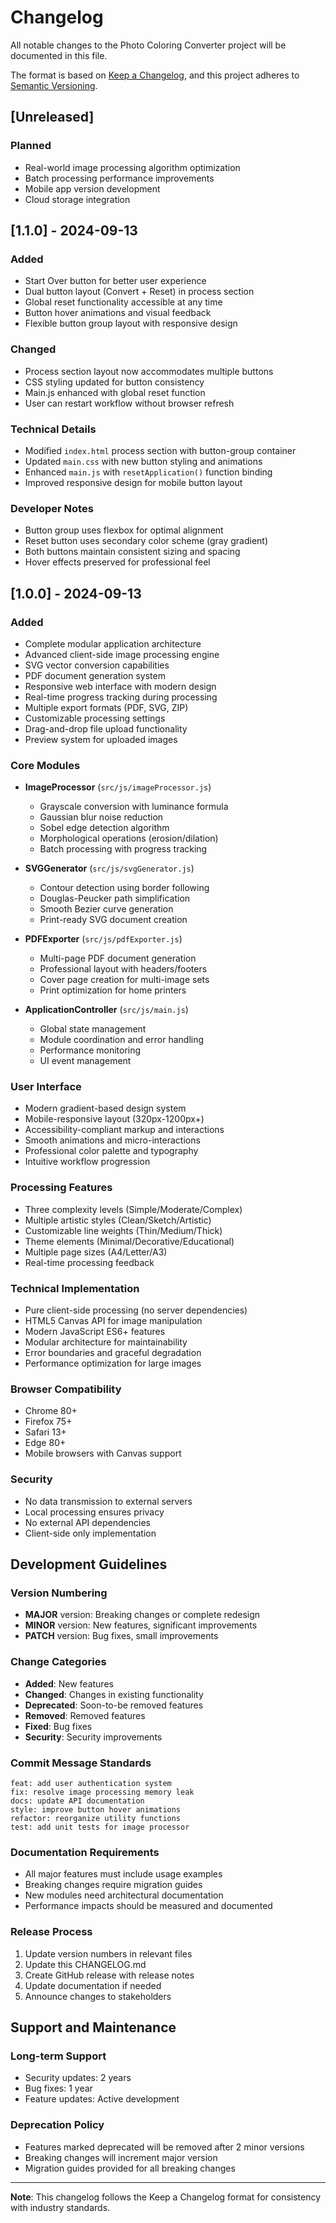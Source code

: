 # Changelog

All notable changes to the Photo Coloring Converter project will be documented in this file.

The format is based on [Keep a Changelog](https://keepachangelog.com/en/1.0.0/),
and this project adheres to [Semantic Versioning](https://semver.org/spec/v2.0.0.html).

## [Unreleased]

### Planned
- Real-world image processing algorithm optimization
- Batch processing performance improvements
- Mobile app version development
- Cloud storage integration

## [1.1.0] - 2024-09-13

### Added
- Start Over button for better user experience
- Dual button layout (Convert + Reset) in process section
- Global reset functionality accessible at any time
- Button hover animations and visual feedback
- Flexible button group layout with responsive design

### Changed
- Process section layout now accommodates multiple buttons
- CSS styling updated for button consistency
- Main.js enhanced with global reset function
- User can restart workflow without browser refresh

### Technical Details
- Modified `index.html` process section with button-group container
- Updated `main.css` with new button styling and animations
- Enhanced `main.js` with `resetApplication()` function binding
- Improved responsive design for mobile button layout

### Developer Notes
- Button group uses flexbox for optimal alignment
- Reset button uses secondary color scheme (gray gradient)
- Both buttons maintain consistent sizing and spacing
- Hover effects preserved for professional feel

## [1.0.0] - 2024-09-13

### Added
- Complete modular application architecture
- Advanced client-side image processing engine
- SVG vector conversion capabilities
- PDF document generation system
- Responsive web interface with modern design
- Real-time progress tracking during processing
- Multiple export formats (PDF, SVG, ZIP)
- Customizable processing settings
- Drag-and-drop file upload functionality
- Preview system for uploaded images

### Core Modules
- **ImageProcessor** (`src/js/imageProcessor.js`)
  - Grayscale conversion with luminance formula
  - Gaussian blur noise reduction
  - Sobel edge detection algorithm
  - Morphological operations (erosion/dilation)
  - Batch processing with progress tracking
  
- **SVGGenerator** (`src/js/svgGenerator.js`)
  - Contour detection using border following
  - Douglas-Peucker path simplification
  - Smooth Bezier curve generation
  - Print-ready SVG document creation
  
- **PDFExporter** (`src/js/pdfExporter.js`)
  - Multi-page PDF document generation
  - Professional layout with headers/footers
  - Cover page creation for multi-image sets
  - Print optimization for home printers
  
- **ApplicationController** (`src/js/main.js`)
  - Global state management
  - Module coordination and error handling
  - Performance monitoring
  - UI event management

### User Interface
- Modern gradient-based design system
- Mobile-responsive layout (320px-1200px+)
- Accessibility-compliant markup and interactions
- Smooth animations and micro-interactions
- Professional color palette and typography
- Intuitive workflow progression

### Processing Features
- Three complexity levels (Simple/Moderate/Complex)
- Multiple artistic styles (Clean/Sketch/Artistic)
- Customizable line weights (Thin/Medium/Thick)
- Theme elements (Minimal/Decorative/Educational)
- Multiple page sizes (A4/Letter/A3)
- Real-time processing feedback

### Technical Implementation
- Pure client-side processing (no server dependencies)
- HTML5 Canvas API for image manipulation
- Modern JavaScript ES6+ features
- Modular architecture for maintainability
- Error boundaries and graceful degradation
- Performance optimization for large images

### Browser Compatibility
- Chrome 80+
- Firefox 75+
- Safari 13+
- Edge 80+
- Mobile browsers with Canvas support

### Security
- No data transmission to external servers
- Local processing ensures privacy
- No external API dependencies
- Client-side only implementation

## Development Guidelines

### Version Numbering
- **MAJOR** version: Breaking changes or complete redesign
- **MINOR** version: New features, significant improvements
- **PATCH** version: Bug fixes, small improvements

### Change Categories
- **Added**: New features
- **Changed**: Changes in existing functionality
- **Deprecated**: Soon-to-be removed features
- **Removed**: Removed features
- **Fixed**: Bug fixes
- **Security**: Security improvements

### Commit Message Standards
```
feat: add user authentication system
fix: resolve image processing memory leak
docs: update API documentation
style: improve button hover animations
refactor: reorganize utility functions
test: add unit tests for image processor
```

### Documentation Requirements
- All major features must include usage examples
- Breaking changes require migration guides
- New modules need architectural documentation
- Performance impacts should be measured and documented

### Release Process
1. Update version numbers in relevant files
2. Update this CHANGELOG.md
3. Create GitHub release with release notes
4. Update documentation if needed
5. Announce changes to stakeholders

## Support and Maintenance

### Long-term Support
- Security updates: 2 years
- Bug fixes: 1 year
- Feature updates: Active development

### Deprecation Policy
- Features marked deprecated will be removed after 2 minor versions
- Breaking changes will increment major version
- Migration guides provided for all breaking changes

---

**Note**: This changelog follows the Keep a Changelog format for consistency with industry standards.